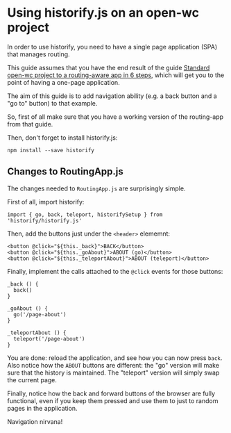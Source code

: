 # Using historify.js on an open-wc project

In order to use historify, you need to have a single page application (SPA) that manages routing.

This guide assumes that you have the end result of the guide [Standard open-wc project to a routing-aware app in 6 steps](https://mobily-enterprises.github.io/routify/guides/02-open-wc-to-routify.html), which will get you to the point of having a one-page application.

The aim of this guide is to add navigation ability (e.g. a back button and a "go to" button) to that example.

So, first of all  make sure that you have a working version of the routing-app from that guide.

Then, don't forget to install historify.js:

````
npm install --save historify
````

## Changes to RoutingApp.js

The changes needed to `RoutingApp.js` are surprisingly simple.

First of all, import historify:

    import { go, back, teleport, historifySetup } from 'historify/historify.js'

Then, add the buttons just under the `<header>` elememnt:

````
<button @click="${this._back}">BACK</button>
<button @click="${this._goAbout}">ABOUT (go)</button>
<button @click="${this._teleportAbout}">ABOUT (teleport)</button>
````

Finally, implement the calls attached to the `@click` events for those buttons:

````
_back () {
  back()
}

_goAbout () {
  go('/page-about')
}

_teleportAbout () {
  teleport('/page-about')
}
````

You are done: reload the application, and see how you can now press `back`. Also notice how the `ABOUT` buttons are different: the "go" version will make sure that the history is maintained. The "teleport" version will simply swap the current page.

Finally, notice how the back and forward buttons of the browser are fully functional, even if you keep them pressed and use them to just to random pages in the application.

Navigation nirvana!
